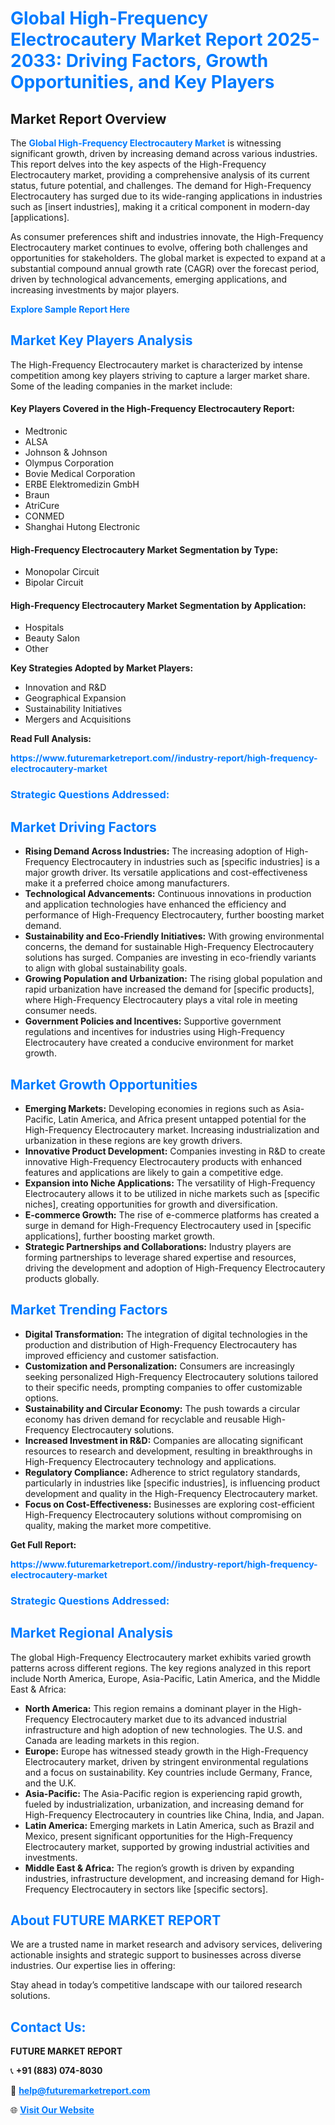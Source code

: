 <h1 style="color: #007BFF;">Global High-Frequency Electrocautery Market Report 2025-2033: Driving Factors, Growth Opportunities, and Key Players</h1>

<section id="overview">
<h2>Market Report Overview</h2>
<p>The <a href="https://www.futuremarketreport.com//industry-report/high-frequency-electrocautery-market" style="color: #007BFF; text-decoration: none;"><strong>Global High-Frequency Electrocautery Market</strong></a> is witnessing significant growth, driven by increasing demand across various industries. This report delves into the key aspects of the High-Frequency Electrocautery market, providing a comprehensive analysis of its current status, future potential, and challenges. The demand for High-Frequency Electrocautery has surged due to its wide-ranging applications in industries such as [insert industries], making it a critical component in modern-day [applications].</p>
<p>As consumer preferences shift and industries innovate, the High-Frequency Electrocautery market continues to evolve, offering both challenges and opportunities for stakeholders. The global market is expected to expand at a substantial compound annual growth rate (CAGR) over the forecast period, driven by technological advancements, emerging applications, and increasing investments by major players.</p>
</section>

<section id="overview">
<p><a href="https://www.futuremarketreport.com//request-sample/reportId=78532" style="color: #007BFF; text-decoration: none;"><strong>Explore Sample Report Here</strong></a></p>
</section>

<section id="key-players">
<h2 style="color: #007BFF;">Market Key Players Analysis</h2>
<p>The High-Frequency Electrocautery market is characterized by intense competition among key players striving to capture a larger market share. Some of the leading companies in the market include:</p>
<h4>Key Players Covered in the High-Frequency Electrocautery Report:</h4>
<ul><li>Medtronic</li><li>ALSA</li><li>Johnson &amp; Johnson</li><li>Olympus Corporation</li><li>Bovie Medical Corporation</li><li>ERBE Elektromedizin GmbH</li><li>Braun</li><li>AtriCure</li><li>CONMED</li><li>Shanghai Hutong Electronic</li></ul>
<h4>High-Frequency Electrocautery Market Segmentation by Type:</h4>
<ul><li>Monopolar Circuit</li><li>Bipolar Circuit</li></ul>

<h4>High-Frequency Electrocautery Market Segmentation by Application:</h4>
<ul><li>Hospitals</li><li>Beauty Salon</li><li>Other</li></ul>
<p><strong>Key Strategies Adopted by Market Players:</strong></p>
<ul>
<li>Innovation and R&D</li>
<li>Geographical Expansion</li>
<li>Sustainability Initiatives</li>
<li>Mergers and Acquisitions</li>
</ul>
</section>

<section>
<p><strong>Read Full Analysis: </strong></p><a href="https://www.futuremarketreport.com//industry-report/high-frequency-electrocautery-market" style="color: #007BFF; text-decoration: none;"><strong>https://www.futuremarketreport.com//industry-report/high-frequency-electrocautery-market</strong></a>
<h3 style="color: #007BFF;">Strategic Questions Addressed:</h3>
</section>

<section id="driving-factors">
<h2 style="color: #007BFF;">Market Driving Factors</h2>
<ul>
<li><strong>Rising Demand Across Industries:</strong> The increasing adoption of High-Frequency Electrocautery in industries such as [specific industries] is a major growth driver. Its versatile applications and cost-effectiveness make it a preferred choice among manufacturers.</li>
<li><strong>Technological Advancements:</strong> Continuous innovations in production and application technologies have enhanced the efficiency and performance of High-Frequency Electrocautery, further boosting market demand.</li>
<li><strong>Sustainability and Eco-Friendly Initiatives:</strong> With growing environmental concerns, the demand for sustainable High-Frequency Electrocautery solutions has surged. Companies are investing in eco-friendly variants to align with global sustainability goals.</li>
<li><strong>Growing Population and Urbanization:</strong> The rising global population and rapid urbanization have increased the demand for [specific products], where High-Frequency Electrocautery plays a vital role in meeting consumer needs.</li>
<li><strong>Government Policies and Incentives:</strong> Supportive government regulations and incentives for industries using High-Frequency Electrocautery have created a conducive environment for market growth.</li>
</ul>
</section>

<section id="growth-opportunities">
<h2 style="color: #007BFF;">Market Growth Opportunities</h2>
<ul>
<li><strong>Emerging Markets:</strong> Developing economies in regions such as Asia-Pacific, Latin America, and Africa present untapped potential for the High-Frequency Electrocautery market. Increasing industrialization and urbanization in these regions are key growth drivers.</li>
<li><strong>Innovative Product Development:</strong> Companies investing in R&D to create innovative High-Frequency Electrocautery products with enhanced features and applications are likely to gain a competitive edge.</li>
<li><strong>Expansion into Niche Applications:</strong> The versatility of High-Frequency Electrocautery allows it to be utilized in niche markets such as [specific niches], creating opportunities for growth and diversification.</li>
<li><strong>E-commerce Growth:</strong> The rise of e-commerce platforms has created a surge in demand for High-Frequency Electrocautery used in [specific applications], further boosting market growth.</li>
<li><strong>Strategic Partnerships and Collaborations:</strong> Industry players are forming partnerships to leverage shared expertise and resources, driving the development and adoption of High-Frequency Electrocautery products globally.</li>
</ul>
</section>

<section id="trending-factors">
<h2 style="color: #007BFF;">Market Trending Factors</h2>
<ul>
<li><strong>Digital Transformation:</strong> The integration of digital technologies in the production and distribution of High-Frequency Electrocautery has improved efficiency and customer satisfaction.</li>
<li><strong>Customization and Personalization:</strong> Consumers are increasingly seeking personalized High-Frequency Electrocautery solutions tailored to their specific needs, prompting companies to offer customizable options.</li>
<li><strong>Sustainability and Circular Economy:</strong> The push towards a circular economy has driven demand for recyclable and reusable High-Frequency Electrocautery solutions.</li>
<li><strong>Increased Investment in R&D:</strong> Companies are allocating significant resources to research and development, resulting in breakthroughs in High-Frequency Electrocautery technology and applications.</li>
<li><strong>Regulatory Compliance:</strong> Adherence to strict regulatory standards, particularly in industries like [specific industries], is influencing product development and quality in the High-Frequency Electrocautery market.</li>
<li><strong>Focus on Cost-Effectiveness:</strong> Businesses are exploring cost-efficient High-Frequency Electrocautery solutions without compromising on quality, making the market more competitive.</li>
</ul>
</section>

<section>
<p><strong>Get Full Report: </strong></p><a href="https://www.futuremarketreport.com//industry-report/high-frequency-electrocautery-market" style="color: #007BFF; text-decoration: none;"><strong>https://www.futuremarketreport.com//industry-report/high-frequency-electrocautery-market</strong></a>
<h3 style="color: #007BFF;">Strategic Questions Addressed:</h3>
</section>


<section id="regional-analysis">
<h2 style="color: #007BFF;">Market Regional Analysis</h2>
<p>The global High-Frequency Electrocautery market exhibits varied growth patterns across different regions. The key regions analyzed in this report include North America, Europe, Asia-Pacific, Latin America, and the Middle East & Africa:</p>
<ul>
<li><strong>North America:</strong> This region remains a dominant player in the High-Frequency Electrocautery market due to its advanced industrial infrastructure and high adoption of new technologies. The U.S. and Canada are leading markets in this region.</li>
<li><strong>Europe:</strong> Europe has witnessed steady growth in the High-Frequency Electrocautery market, driven by stringent environmental regulations and a focus on sustainability. Key countries include Germany, France, and the U.K.</li>
<li><strong>Asia-Pacific:</strong> The Asia-Pacific region is experiencing rapid growth, fueled by industrialization, urbanization, and increasing demand for High-Frequency Electrocautery in countries like China, India, and Japan.</li>
<li><strong>Latin America:</strong> Emerging markets in Latin America, such as Brazil and Mexico, present significant opportunities for the High-Frequency Electrocautery market, supported by growing industrial activities and investments.</li>
<li><strong>Middle East & Africa:</strong> The region’s growth is driven by expanding industries, infrastructure development, and increasing demand for High-Frequency Electrocautery in sectors like [specific sectors].</li>
</ul>
</section>

<footer>
<h2 style="color: #007BFF;">About FUTURE MARKET REPORT</h2>
<p>We are a trusted name in market research and advisory services, delivering actionable insights and strategic support to businesses across diverse industries. Our expertise lies in offering:</p>

<p>Stay ahead in today’s competitive landscape with our tailored research solutions.</p>

<h2 style="color: #007BFF;">Contact Us:</h2>
<p><strong>FUTURE MARKET REPORT</strong></p>
<p>📞 <strong>+91 (883) 074-8030</strong></p>
<p>📧 <strong><a href="mailto:help@futuremarketreport.com" style="color: #007BFF;">help@futuremarketreport.com</a></strong></p>
<p>🌐 <strong><a href="https://www.futuremarketreport.com/" style="color: #007BFF;">Visit Our Website</a></strong></p>
</footer>
